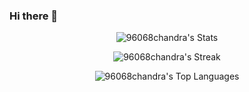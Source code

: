 ### Hi there 👋

<!--
**96068chandra/96068chandra** is a ✨ _special_ ✨ repository because its `README.md` (this file) appears on your GitHub profile.

Here are some ideas to get you started:

- 🔭 I’m currently working on ...
- 🌱 I’m currently learning ...
- 👯 I’m looking to collaborate on ...
- 🤔 I’m looking for help with ...
- 💬 Ask me about ...
- 📫 How to reach me: ...
- 😄 Pronouns: ...
- ⚡ Fun fact: ...
-->


<!-- GitHub Stats -->
<p align="center">
  <img align="center" src="https://github-readme-stats.vercel.app/api?username=96068chandra&theme=merko&show_icons=true&hide_border=false&count_private=false" alt="96068chandra's Stats" />
</p>

<!-- GitHub Streak -->
<p align="center">
  <img align="center" src="https://github-readme-streak-stats.herokuapp.com/?user=96068chandra&theme=merko&hide_border=false" alt="96068chandra's Streak" />
</p>

<!-- Top Languages -->
<p align="center">
  <img align="center" src="https://github-readme-stats.vercel.app/api/top-langs/?username=96068chandra&theme=merko&show_icons=true&hide_border=false&layout=compact" alt="96068chandra's Top Languages" />
</p>


